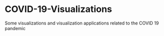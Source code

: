 # COVID-19-Visualizations
Some visualizations and visualization applications related to the COVID 19 pandemic
